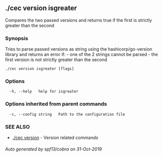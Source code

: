 ## ./cec version isgreater

Compares the two passed versions and returns true if the first is strictly greater than the second

### Synopsis

Tries to parse passed versions as string using the hashicorp/go-version library and returns an error if:
	- one of the 2 strings cannot be parsed
	- the first version is not strictly greater than the second

```
./cec version isgreater [flags]
```

### Options

```
  -h, --help   help for isgreater
```

### Options inherited from parent commands

```
  -c, --config string   Path to the configuration file
```

### SEE ALSO

* [./cec version](./cec-version)	 - Version related commands

###### Auto generated by spf13/cobra on 31-Oct-2019
